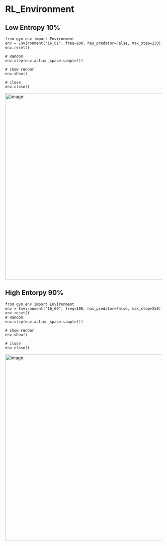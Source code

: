 # RL_Environment

## Low Entropy 10%

```{python}
from gym_env import Environment
env = Environment("16_01", freq=100, has_predator=False, max_step=250)
env.reset()

# Random
env.step(env.action_space.sample())

# show render
env.show()

# close
env.close()
```

<img width="600" alt="image" src="https://github.com/germanespinosa/RL_Environment/assets/80494218/600ca0ca-fdb8-4d55-93f4-104dd06e387b">



## High Entorpy 90%

```{python}
from gym_env import Environment
env = Environment("16_09", freq=100, has_predator=False, max_step=250)
env.reset()
# Random
env.step(env.action_space.sample())

# show render
env.show()

# close
env.close()
```
<img width="600" alt="image" src="https://github.com/germanespinosa/RL_Environment/assets/80494218/186e9b8c-e4d8-4011-87d9-594046e257f6">
